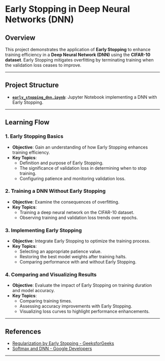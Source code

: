 # Early Stopping in Deep Neural Networks (DNN)

## Overview
This project demonstrates the application of **Early Stopping** to enhance training efficiency in a **Deep Neural Network (DNN)** using the **CIFAR-10 dataset**. Early Stopping mitigates overfitting by terminating training when the validation loss ceases to improve.

---

## Project Structure
- **[`early_stopping_dnn.ipynb`](./early_stopping_dnn.ipynb)**: Jupyter Notebook implementing a DNN with Early Stopping.

---

## Learning Flow

### 1. Early Stopping Basics
- **Objective**: Gain an understanding of how Early Stopping enhances training efficiency.
- **Key Topics**:
    - Definition and purpose of Early Stopping.
    - The significance of validation loss in determining when to stop training.
    - Configuring patience and monitoring validation loss.

### 2. Training a DNN Without Early Stopping
- **Objective**: Examine the consequences of overfitting.
- **Key Topics**:
    - Training a deep neural network on the CIFAR-10 dataset.
    - Observing training and validation loss trends over epochs.

### 3. Implementing Early Stopping
- **Objective**: Integrate Early Stopping to optimize the training process.
- **Key Topics**:
    - Selecting an appropriate patience value.
    - Restoring the best model weights after training halts.
    - Comparing performance with and without Early Stopping.

### 4. Comparing and Visualizing Results
- **Objective**: Evaluate the impact of Early Stopping on training duration and model accuracy.
- **Key Topics**:
    - Comparing training times.
    - Assessing accuracy improvements with Early Stopping.
    - Visualizing loss curves to highlight performance enhancements.

---

## References
- [Regularization by Early Stopping - GeeksforGeeks](https://www.geeksforgeeks.org/regularization-by-early-stopping/)
- [Softmax and DNN - Google Developers](https://developers.google.com/machine-learning/recommendation/dnn/softmax)

---
